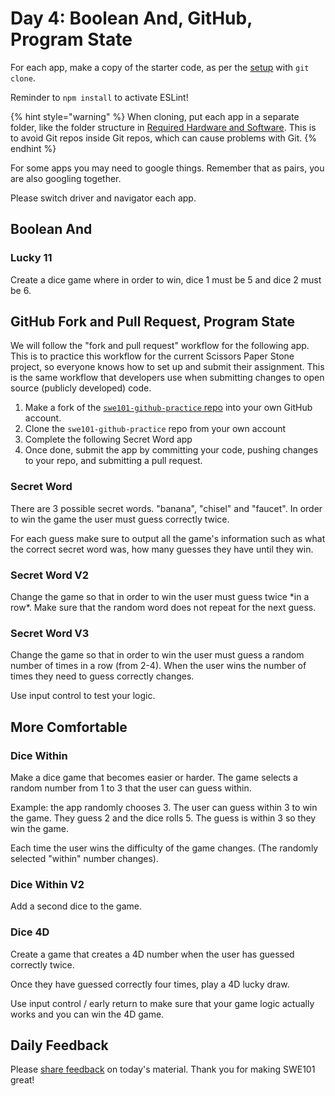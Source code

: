 # Day 4: Boolean And, GitHub, Program State

For each app, make a copy of the starter code, as per the [setup](https://swe101.rocketacademy.co/4-getting-started-with-code/4-2-our-first-program#setup) with `git clone`.

 Reminder to `npm install` to activate ESLint!

{% hint style="warning" %}
When cloning, put each app in a separate folder, like the folder structure in [Required Hardware and Software](../course-logistics/required-hardware-and-software.md#folder-structure-for-swe101). This is to avoid Git repos inside Git repos, which can cause problems with Git.
{% endhint %}

For some apps you may need to google things. Remember that as pairs, you are also googling together.

Please switch driver and navigator each app.

## Boolean And

### Lucky 11

Create a dice game where in order to win, dice 1 must be 5 and dice 2 must be 6.

## GitHub Fork and Pull Request, Program State

We will follow the "fork and pull request" workflow for the following app. This is to practice this workflow for the current Scissors Paper Stone project, so everyone knows how to set up and submit their assignment. This is the same workflow that developers use when submitting changes to open source \(publicly developed\) code. 

1. Make a fork of the [`swe101-github-practice` repo](https://github.com/rocketacademy/swe101-github-practice) into your own GitHub account. 
2. Clone the `swe101-github-practice` repo from your own account
3. Complete the following Secret Word app
4. Once done, submit the app by committing your code, pushing changes to your repo, and submitting a pull request. 

### Secret Word

There are 3 possible secret words. "banana", "chisel" and "faucet". In order to win the game the user must guess correctly twice.

For each guess make sure to output all the game's information such as what the correct secret word was, how many guesses they have until they win.

### Secret Word V2

Change the game so that in order to win the user must guess twice \*in a row\*. Make sure that the random word does not repeat for the next guess.

### Secret Word V3

Change the game so that in order to win the user must guess a random number of times in a row \(from 2-4\). When the user wins the number of times they need to guess correctly changes.

Use input control to test your logic.

## More Comfortable

### Dice Within

Make a dice game that becomes easier or harder. The game selects a random number from 1 to 3 that the user can guess within. 

Example: the app randomly chooses 3. The user can guess within 3 to win the game. They guess 2 and the dice rolls 5. The guess is within 3 so they win the game.

Each time the user wins the difficulty of the game changes. \(The randomly selected "within" number changes\).

### Dice Within V2

Add a second dice to the game.

### Dice 4D

Create a game that creates a 4D number when the user has guessed correctly twice.

Once they have guessed correctly four times, play a 4D lucky draw.

Use input control / early return to make sure that your game logic actually works and you can win the 4D game.

## Daily Feedback

Please [share feedback](https://forms.gle/NK3mez8er7pPo7tu5) on today's material. Thank you for making SWE101 great!

